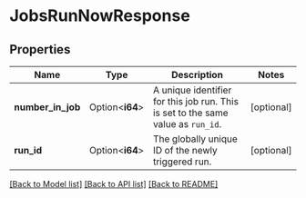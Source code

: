# JobsRunNowResponse

## Properties

Name | Type | Description | Notes
------------ | ------------- | ------------- | -------------
**number_in_job** | Option<**i64**> | A unique identifier for this job run. This is set to the same value as `run_id`. | [optional]
**run_id** | Option<**i64**> | The globally unique ID of the newly triggered run. | [optional]

[[Back to Model list]](../README.md#documentation-for-models) [[Back to API list]](../README.md#documentation-for-api-endpoints) [[Back to README]](../README.md)


